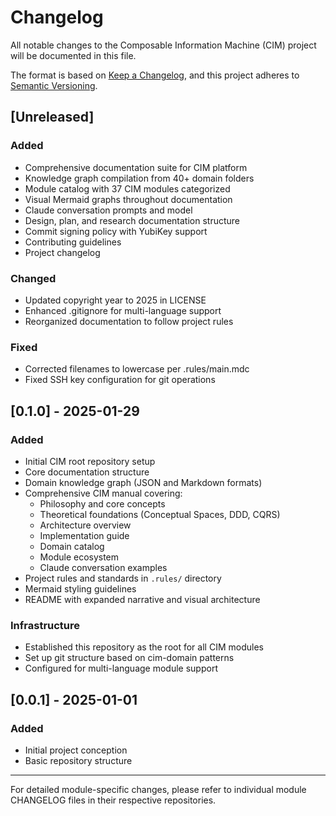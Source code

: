 # Changelog

All notable changes to the Composable Information Machine (CIM) project will be documented in this file.

The format is based on [Keep a Changelog](https://keepachangelog.com/en/1.0.0/),
and this project adheres to [Semantic Versioning](https://semver.org/spec/v2.0.0.html).

## [Unreleased]

### Added
- Comprehensive documentation suite for CIM platform
- Knowledge graph compilation from 40+ domain folders
- Module catalog with 37 CIM modules categorized
- Visual Mermaid graphs throughout documentation
- Claude conversation prompts and model
- Design, plan, and research documentation structure
- Commit signing policy with YubiKey support
- Contributing guidelines
- Project changelog

### Changed
- Updated copyright year to 2025 in LICENSE
- Enhanced .gitignore for multi-language support
- Reorganized documentation to follow project rules

### Fixed
- Corrected filenames to lowercase per .rules/main.mdc
- Fixed SSH key configuration for git operations

## [0.1.0] - 2025-01-29

### Added
- Initial CIM root repository setup
- Core documentation structure
- Domain knowledge graph (JSON and Markdown formats)
- Comprehensive CIM manual covering:
  - Philosophy and core concepts
  - Theoretical foundations (Conceptual Spaces, DDD, CQRS)
  - Architecture overview
  - Implementation guide
  - Domain catalog
  - Module ecosystem
  - Claude conversation examples
- Project rules and standards in `.rules/` directory
- Mermaid styling guidelines
- README with expanded narrative and visual architecture

### Infrastructure
- Established this repository as the root for all CIM modules
- Set up git structure based on cim-domain patterns
- Configured for multi-language module support

## [0.0.1] - 2025-01-01

### Added
- Initial project conception
- Basic repository structure

---

For detailed module-specific changes, please refer to individual module CHANGELOG files in their respective repositories.